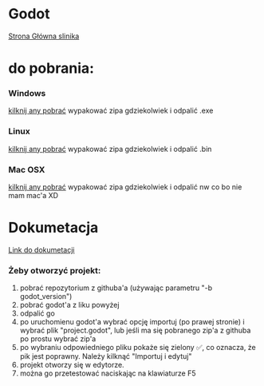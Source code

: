 # Godot 
[Strona Główna slinika](https://godotengine.org/)

# do pobrania:

### Windows
[kilknij any pobrać](https://downloads.tuxfamily.org/godotengine/3.2.3/Godot_v3.2.3-stable_win64.exe.zip)
wypakować zipa gdziekolwiek i odpalić .exe 

### Linux
[kilknij any pobrać](https://downloads.tuxfamily.org/godotengine/3.2.3/Godot_v3.2.3-stable_x11.64.zip)
wypakować zipa gdziekolwiek i odpalić .bin

### Mac OSX
[kilknij any pobrać](https://downloads.tuxfamily.org/godotengine/3.2.3/Godot_v3.2.3-stable_osx.64.zip)
wypakować zipa gdziekolwiek i odpalić nw co bo nie mam mac'a XD


# Dokumetacja
[Link do dokumetacji](https://docs.godotengine.org/en/stable/)


### Żeby otworzyć projekt:
1. pobrać repozytorium z githuba'a (używając parametru "-b godot_version")
1. pobrać godot'a z liku powyżej
1. odpalić go
1. po uruchomienu godot'a wybrać opcję importuj (po prawej stronie) i wybrać plik "project.godot", lub jeśli ma się pobranego zip'a z githuba po prostu wybrać zip'a 
1. po wybraniu odpowiedniego pliku pokaże się zielony ✅, co oznacza, że pik jest poprawny. Należy kilknąć "Importuj i edytuj"
1. projekt otworzy się w edytorze.
1. można go przetestować naciskając na klawiaturze F5
